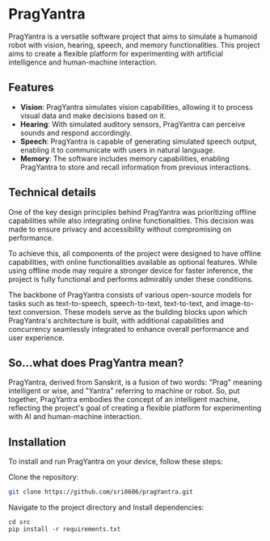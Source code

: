 # PragYantra

PragYantra is a versatile software project that aims to simulate a humanoid robot with vision, hearing, speech, and memory functionalities. This project aims to create a flexible platform for experimenting with artificial intelligence and human-machine interaction.

## Features
- **Vision**: PragYantra simulates vision capabilities, allowing it to process visual data and make decisions based on it.
- **Hearing**: With simulated auditory sensors, PragYantra can perceive sounds and respond accordingly.
- **Speech**: PragYantra is capable of generating simulated speech output, enabling it to communicate with users in natural language.
- **Memory**: The software includes memory capabilities, enabling PragYantra to store and recall information from previous interactions.

## Technical details
One of the key design principles behind PragYantra was prioritizing offline capabilities while also integrating online functionalities. This decision was made to ensure privacy and accessibility without compromising on performance.

To achieve this, all components of the project were designed to have offline capabilities, with online functionalities available as optional features. While using offline mode may require a stronger device for faster inference, the project is fully functional and performs admirably under these conditions.

The backbone of PragYantra consists of various open-source models for tasks such as text-to-speech, speech-to-text, text-to-text, and image-to-text conversion. These models serve as the building blocks upon which PragYantra's architecture is built, with additional capabilities and concurrency seamlessly integrated to enhance overall performance and user experience.

## So...what does PragYantra mean?
PragYantra, derived from Sanskrit, is a fusion of two words: "Prag" meaning intelligent or wise, and "Yantra" referring to machine or robot. So, put together, PragYantra embodies the concept of an intelligent machine, reflecting the project's goal of creating a flexible platform for experimenting with AI and human-machine interaction.

## Installation
To install and run PragYantra on your device, follow these steps:

Clone the repository: 
```bash
git clone https://github.com/sri0606/pragYantra.git
```

Navigate to the project directory and Install dependencies: 
```
cd src 
pip install -r requirements.txt
```

